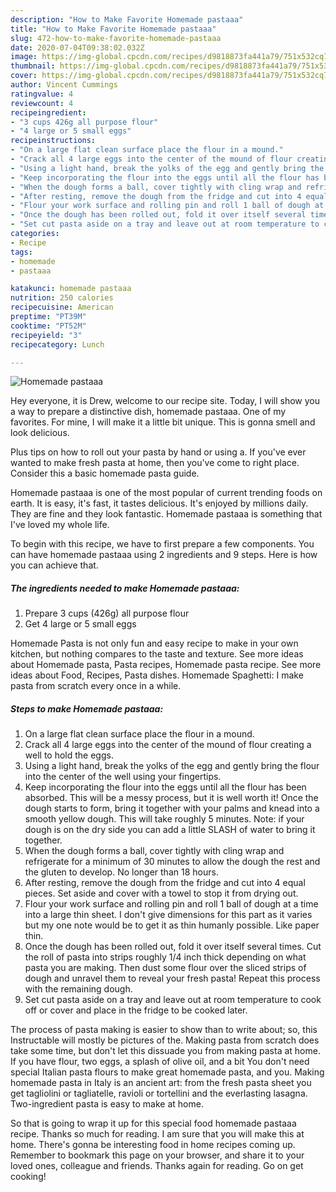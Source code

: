 ```yaml
---
description: "How to Make Favorite Homemade pastaaa"
title: "How to Make Favorite Homemade pastaaa"
slug: 472-how-to-make-favorite-homemade-pastaaa
date: 2020-07-04T09:38:02.032Z
image: https://img-global.cpcdn.com/recipes/d9818873fa441a79/751x532cq70/homemade-pastaaa-recipe-main-photo.jpg
thumbnail: https://img-global.cpcdn.com/recipes/d9818873fa441a79/751x532cq70/homemade-pastaaa-recipe-main-photo.jpg
cover: https://img-global.cpcdn.com/recipes/d9818873fa441a79/751x532cq70/homemade-pastaaa-recipe-main-photo.jpg
author: Vincent Cummings
ratingvalue: 4
reviewcount: 4
recipeingredient:
- "3 cups 426g all purpose flour"
- "4 large or 5 small eggs"
recipeinstructions:
- "On a large flat clean surface place the flour in a mound."
- "Crack all 4 large eggs into the center of the mound of flour creating a well to hold the eggs."
- "Using a light hand, break the yolks of the egg and gently bring the flour into the center of the well using your fingertips."
- "Keep incorporating the flour into the eggs until all the flour has been absorbed. This will be a messy process, but it is well worth it! Once the dough starts to form, bring it together with your palms and knead into a smooth yellow dough. This will take roughly 5 minutes. Note: if your dough is on the dry side you can add a little SLASH of water to bring it together."
- "When the dough forms a ball, cover tightly with cling wrap and refrigerate for a minimum of 30 minutes to allow the dough the rest and the gluten to develop. No longer than 18 hours."
- "After resting, remove the dough from the fridge and cut into 4 equal pieces. Set aside and cover with a towel to stop it from drying out."
- "Flour your work surface and rolling pin and roll 1 ball of dough at a time into a large thin sheet. I don&#39;t give dimensions for this part as it varies but my one note would be to get it as thin humanly possible. Like paper thin."
- "Once the dough has been rolled out, fold it over itself several times. Cut the roll of pasta into strips roughly 1/4 inch thick depending on what pasta you are making. Then dust some flour over the sliced strips of dough and unravel them to reveal your fresh pasta! Repeat this process with the remaining dough."
- "Set cut pasta aside on a tray and leave out at room temperature to cook off or cover and place in the fridge to be cooked later."
categories:
- Recipe
tags:
- homemade
- pastaaa

katakunci: homemade pastaaa 
nutrition: 250 calories
recipecuisine: American
preptime: "PT39M"
cooktime: "PT52M"
recipeyield: "3"
recipecategory: Lunch

---
```



![Homemade pastaaa](https://img-global.cpcdn.com/recipes/d9818873fa441a79/751x532cq70/homemade-pastaaa-recipe-main-photo.jpg)

Hey everyone, it is Drew, welcome to our recipe site. Today, I will show you a way to prepare a distinctive dish, homemade pastaaa. One of my favorites. For mine, I will make it a little bit unique. This is gonna smell and look delicious.

Plus tips on how to roll out your pasta by hand or using a. If you&#39;ve ever wanted to make fresh pasta at home, then you&#39;ve come to right place. Consider this a basic homemade pasta guide.

Homemade pastaaa is one of the most popular of current trending foods on earth. It is easy, it's fast, it tastes delicious. It's enjoyed by millions daily. They are fine and they look fantastic. Homemade pastaaa is something that I've loved my whole life.


To begin with this recipe, we have to first prepare a few components. You can have homemade pastaaa using 2 ingredients and 9 steps. Here is how you can achieve that.

<!--inarticleads1-->

##### The ingredients needed to make Homemade pastaaa:

1. Prepare 3 cups (426g) all purpose flour
1. Get 4 large or 5 small eggs


Homemade Pasta is not only fun and easy recipe to make in your own kitchen, but nothing compares to the taste and texture. See more ideas about Homemade pasta, Pasta recipes, Homemade pasta recipe. See more ideas about Food, Recipes, Pasta dishes. Homemade Spaghetti: I make pasta from scratch every once in a while. 

<!--inarticleads2-->

##### Steps to make Homemade pastaaa:

1. On a large flat clean surface place the flour in a mound.
1. Crack all 4 large eggs into the center of the mound of flour creating a well to hold the eggs.
1. Using a light hand, break the yolks of the egg and gently bring the flour into the center of the well using your fingertips.
1. Keep incorporating the flour into the eggs until all the flour has been absorbed. This will be a messy process, but it is well worth it! Once the dough starts to form, bring it together with your palms and knead into a smooth yellow dough. This will take roughly 5 minutes. Note: if your dough is on the dry side you can add a little SLASH of water to bring it together.
1. When the dough forms a ball, cover tightly with cling wrap and refrigerate for a minimum of 30 minutes to allow the dough the rest and the gluten to develop. No longer than 18 hours.
1. After resting, remove the dough from the fridge and cut into 4 equal pieces. Set aside and cover with a towel to stop it from drying out.
1. Flour your work surface and rolling pin and roll 1 ball of dough at a time into a large thin sheet. I don&#39;t give dimensions for this part as it varies but my one note would be to get it as thin humanly possible. Like paper thin.
1. Once the dough has been rolled out, fold it over itself several times. Cut the roll of pasta into strips roughly 1/4 inch thick depending on what pasta you are making. Then dust some flour over the sliced strips of dough and unravel them to reveal your fresh pasta! Repeat this process with the remaining dough.
1. Set cut pasta aside on a tray and leave out at room temperature to cook off or cover and place in the fridge to be cooked later.


The process of pasta making is easier to show than to write about; so, this Instructable will mostly be pictures of the. Making pasta from scratch does take some time, but don&#39;t let this dissuade you from making pasta at home. If you have flour, two eggs, a splash of olive oil, and a bit You don&#39;t need special Italian pasta flours to make great homemade pasta, and you. Making homemade pasta in Italy is an ancient art: from the fresh pasta sheet you get tagliolini or tagliatelle, ravioli or tortellini and the everlasting lasagna. Two-ingredient pasta is easy to make at home. 

So that is going to wrap it up for this special food homemade pastaaa recipe. Thanks so much for reading. I am sure that you will make this at home. There's gonna be interesting food in home recipes coming up. Remember to bookmark this page on your browser, and share it to your loved ones, colleague and friends. Thanks again for reading. Go on get cooking!
